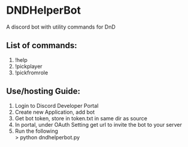 # DNDHelperBot
A discord bot with utility commands for DnD

<h2>List of commands:</h2>
<ol>
  <li>!help</li>
  <li>!pickplayer</li>
  <li>!pickfromrole</li>
</ol>  

<h2>Use/hosting Guide:</h2>
<ol>
  <li>Login to Discord Developer Portal</li>
  <li>Create new Application, add bot</li>
  <li>Get bot token, store in token.txt in same dir as source</li>
  <li>In portal, under OAuth Setting get url to invite the bot to your server</li>
  <li>Run the following</li>
  > python dndhelperbot.py
</ol>

